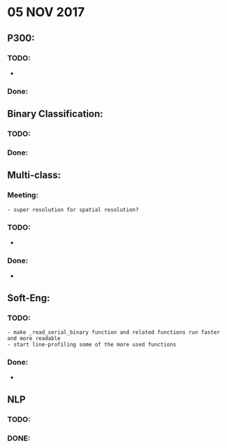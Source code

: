 # 05 NOV 2017

## P300:
### TODO:
-
### Done:


## Binary Classification:
### TODO:

### Done:


## Multi-class:
### Meeting:
    - super resolution for spatial resolution?
### TODO:
- 
### Done:
- 

## Soft-Eng:
### TODO:
    - make _read_serial_binary function and related functions run faster and more readable 
    - start line-profiling some of the more used functions

### Done:
- 

## NLP
### TODO:

### DONE:
